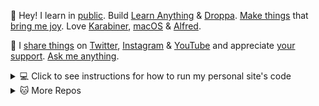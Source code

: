 👋 Hey! I learn in [public](https://wiki.nikiv.dev/). Build [Learn Anything](https://learn-anything.xyz) & [Droppa](https://www.droppa.com/). [Make things](https://nikitavoloboev.xyz/projects/) that [bring me joy](https://nikitavoloboev.xyz/likes/). Love [Karabiner](https://wiki.nikiv.dev/macOS/apps/karabiner/), [macOS](https://github.com/nikitavoloboev/my-mac-os) & [Alfred](https://wiki.nikiv.dev/macOS/apps/alfred/).

💛 I [share things](https://wiki.nikiv.dev/sharing/) on [Twitter](https://twitter.com/nikitavoloboev), [Instagram](https://www.instagram.com/nikitavoloboev) & [YouTube](https://www.youtube.com/channel/UCEKqrUfr_FMKIO9XSJS4vDw) and appreciate [your support](https://github.com/sponsors/nikitavoloboev). [Ask me anything](https://github.com/nikitavoloboev/ama).

<details><summary>💻 Click to see instructions for how to run my personal site's code</summary>
  <br/>

Run with [pnpm](https://pnpm.io):

```
pnpm install
pnpm run dev
```

Go to http://localhost:3000/

It uses [Solid Start](https://github.com/solidjs/solid-start)'s template.

</details>

<details><summary>🐱 More Repos</summary>
  <br/>
  <a href="https://nikitavoloboev.xyz/">
    <img width="800" heigth="200" src="https://raw.githubusercontent.com/nikitavoloboev/nikitavoloboev/master/kitty.jpg"></img>
  </a>

## Learn Anything

- [Learn Anything (2017)](https://github.com/learn-anything/learn-anything) - Organize world's knowledge, explore connections and curate learning paths.
- [Alfred Learn Anything (2017)](https://github.com/nikitavoloboev/alfred-learn-anything) - Alfred workflow to search Learn Anything.
- [Curated lists (2017)](https://github.com/learn-anything/curated-lists) - Curated lists on various topics.

## Alfred

- [Awesome Lists (2017)](https://github.com/nikitavoloboev/alfred-awesome-lists) - Search awesome lists.
- [Small Workflows (2017)](https://github.com/nikitavoloboev/small-workflows) - Small Alfred workflows I use.
- [My Mind (2017)](https://github.com/nikitavoloboev/alfred-my-mind) - Search through my notes and bookmarks.
- [Web Searches (2017)](https://github.com/nikitavoloboev/alfred-web-searches) - Search through any website (easily extendable list).
- [Ask Create Share (2017)](https://github.com/nikitavoloboev/alfred-ask-create-share) - Create web submissions (Stack Exchange, Forums and more).

## Personal

- [Code (2020)](https://github.com/nikitavoloboev/code) - Snippets of code.
- [Learning (2019)](https://github.com/nikitavoloboev/learning) - Learn by building.
- [CV (2018)](https://github.com/nikitavoloboev/cv) - My CV.
- [Knowledge (2017)](https://github.com/nikitavoloboev/knowledge) - Everything I know.
- [Home (2017)](https://github.com/nikitavoloboev/nikitavoloboev.xyz) - My personal home on the internet.
- [AMA (2017)](https://github.com/nikitavoloboev/ama) - Ask me anything.
- [My iOS (2016)](https://github.com/nikitavoloboev/my-ios) - List of applications and tools that make my iOS experience even more amazing.
- [My macOS (2016)](https://github.com/nikitavoloboev/my-mac-os) - List of applications and tools that make my macOS experience even more amazing.
- [Dotfiles (2016)](https://github.com/nikitavoloboev/dotfiles) - Zsh, Karabiner, VS Code, Sublime, Neovim, Nix.

## Go Libraries

- [Go (2020)](https://github.com/nikitavoloboev/go) - Small Go packages & CLIs.
- [Markdown Parser (2017)](https://github.com/nikitavoloboev/markdown-parser) - Go library to parse markdown to grab various things.

## CLI

- [GitUpdate (2020)](https://github.com/nikitavoloboev/gitupdate) - Commit and push updated files with file names as commit message.
- [License Up (2017)](https://github.com/nikitavoloboev/license-up) - Create a license quickly.

## Curated

- [Find work (2018)](https://github.com/nikitavoloboev/find-work) - Curated list of websites and resources to find work programming.
- [Privacy Respecting (2017)](https://github.com/nikitavoloboev/privacy-respecting) - Curated List of Privacy Respecting Services and Software.

## Other

- [GitHub Stars (2019)](https://github.com/nikitavoloboev/github-stars) - Curated list of my GitHub stars.

</details>
